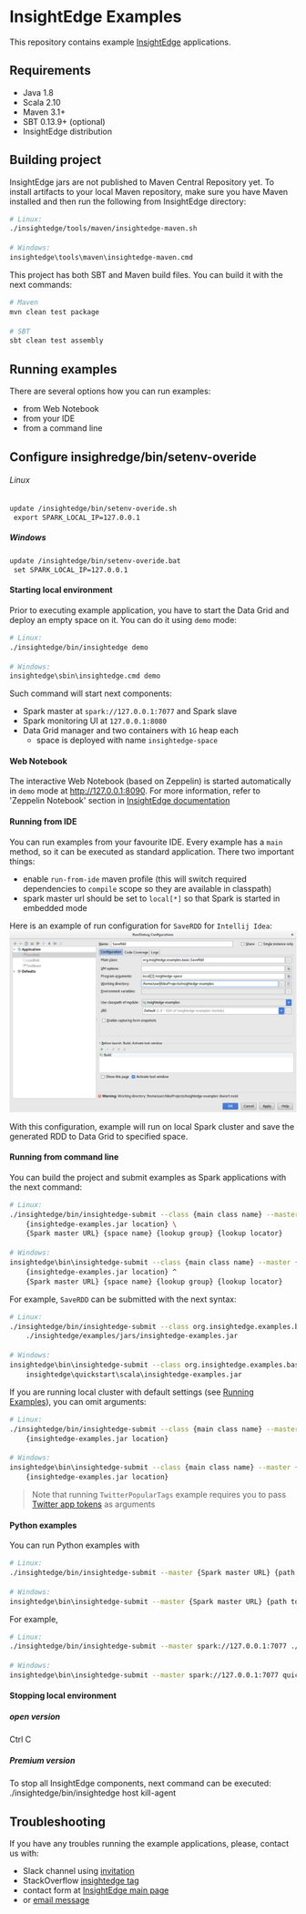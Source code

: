 # InsightEdge Examples

This repository contains example [InsightEdge](https://github.com/InsightEdge/insightedge) applications.

## Requirements
* Java 1.8
* Scala 2.10
* Maven 3.1+
* SBT 0.13.9+ (optional)
* InsightEdge distribution


## Building project

InsightEdge jars are not published to Maven Central Repository yet. To install artifacts to your local Maven repository, make sure you have Maven installed and then run the following from InsightEdge directory:
```bash
# Linux:
./insightedge/tools/maven/insightedge-maven.sh

# Windows:
insightedge\tools\maven\insightedge-maven.cmd
```

This project has both SBT and Maven build files. You can build it with the next commands:

```bash
# Maven
mvn clean test package

# SBT
sbt clean test assembly
```


## Running examples

There are several options how you can run examples:

* from Web Notebook
* from your IDE
* from a command line

## Configure insighredge/bin/setenv-overide
 
###### Linux
    update /insightedge/bin/setenv-overide.sh    
     export SPARK_LOCAL_IP=127.0.0.1
##### Windows
    update /insightedge/bin/setenv-overide.bat
     set SPARK_LOCAL_IP=127.0.0.1

#### Starting local environment



Prior to executing example application, you have to start the Data Grid and deploy an empty space on it. You can do it using `demo` mode:
```bash
# Linux:
./insightedge/bin/insightedge demo

# Windows:
insightedge\sbin\insightedge.cmd demo
```

Such command will start next components:
* Spark master at `spark://127.0.0.1:7077` and Spark slave
* Spark monitoring UI at `127.0.0.1:8080`
* Data Grid manager and two containers with `1G` heap each
    - space is deployed with name `insightedge-space`

#### Web Notebook 
  		  
The interactive Web Notebook (based on Zeppelin) is started automatically in `demo` mode at http://127.0.0.1:8090. For more information, refer to 'Zeppelin Notebook' section in [InsightEdge documentation](http://insightedge.io/docs) 
 
#### Running from IDE

You can run examples from your favourite IDE. Every example has a `main` method, so it can be executed as standard application. There two important things:

* enable `run-from-ide` maven profile (this will switch required dependencies to `compile` scope so they are available in classpath)
* spark master url should be set to `local[*]` so that Spark is started in embedded mode

Here is an example of run configuration for `SaveRDD` for `Intellij Idea`:
![IDEA run configuration](doc/images/idea-configuration_1.png?raw=true)

With this configuration, example will run on local Spark cluster and save the generated RDD to Data Grid to specified space.

#### Running from command line

You can build the project and submit examples as Spark applications with the next command:
```bash
# Linux:
./insightedge/bin/insightedge-submit --class {main class name} --master {Spark master URL} \
    {insightedge-examples.jar location} \
    {Spark master URL} {space name} {lookup group} {lookup locator}

# Windows:
insightedge\bin\insightedge-submit --class {main class name} --master {Spark master URL} ^
    {insightedge-examples.jar location} ^
    {Spark master URL} {space name} {lookup group} {lookup locator}
```

For example, `SaveRDD` can be submitted with the next syntax:
```bash
# Linux:
./insightedge/bin/insightedge-submit --class org.insightedge.examples.basic.SaveRdd --master spark://127.0.0.1:7077 \
    ./insightedge/examples/jars/insightedge-examples.jar

# Windows:
insightedge\bin\insightedge-submit --class org.insightedge.examples.basic.SaveRdd --master spark://127.0.0.1:7077 ^
    insightedge\quickstart\scala\insightedge-examples.jar
```

If you are running local cluster with default settings (see [Running Examples](#running-examples)), you can omit arguments:
```bash
# Linux:
./insightedge/bin/insightedge-submit --class {main class name} --master {Spark master URL} \
    {insightedge-examples.jar location}

# Windows:
insightedge\bin\insightedge-submit --class {main class name} --master {Spark master URL} ^
    {insightedge-examples.jar location}
```

> Note that running `TwitterPopularTags` example requires you to pass [Twitter app tokens](https://apps.twitter.com/) as arguments

#### Python examples

You can run Python examples with
```bash
# Linux:
./insightedge/bin/insightedge-submit --master {Spark master URL} {path to .py file}

# Windows:
insightedge\bin\insightedge-submit --master {Spark master URL} {path to .py file}
```

For example,
```bash
# Linux:
./insightedge/bin/insightedge-submit --master spark://127.0.0.1:7077 ./quickstart/python/sf_salaries.py

# Windows:
insightedge\bin\insightedge-submit --master spark://127.0.0.1:7077 quickstart\python\sf_salaries.py
```

#### Stopping local environment
##### open version
Ctrl C

##### Premium version
To stop all InsightEdge components, next command can be executed:
./insightedge/bin/insightedge host kill-agent



## Troubleshooting

If you have any troubles running the example applications, please, contact us with:
- Slack channel using [invitation](http://insightedge-slack.herokuapp.com/)
- StackOverflow [insightedge tag](http://stackoverflow.com/questions/tagged/insightedge)
- contact form at [InsightEdge main page](http://insightedge.io/)
- or [email message](mailto:hello@insightedge.io)

